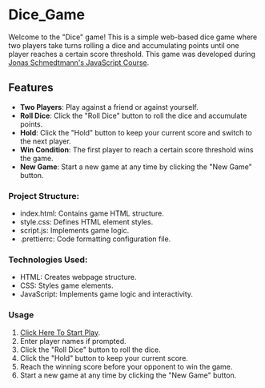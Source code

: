 # Dice_Game

Welcome to the "Dice" game! This is a simple web-based dice game where two players take turns rolling a dice and accumulating points until one player reaches a certain score threshold. This game was developed during [Jonas Schmedtmann's JavaScript Course](https://www.udemy.com/share/101Wfe3@WNfGGz11Oi9aTz8k04tFZTOeWvzLQXZsSOnuHZXk7n3xF_sBJQTf5GT05dyygfpFow==/).

## Features

- **Two Players**: Play against a friend or against yourself.
- **Roll Dice**: Click the \"Roll Dice\" button to roll the dice and accumulate points.
- **Hold**: Click the \"Hold\" button to keep your current score and switch to the next player.
- **Win Condition**: The first player to reach a certain score threshold wins the game.
- **New Game**: Start a new game at any time by clicking the \"New Game\" button.


### Project Structure:
- index.html: Contains game HTML structure.
- style.css: Defines HTML element styles.
- script.js: Implements game logic.
- .prettierrc: Code formatting configuration file.

### Technologies Used:
- HTML: Creates webpage structure.
- CSS: Styles game elements.
- JavaScript: Implements game logic and interactivity.

### Usage
1. [Click Here To Start Play]().
2. Enter player names if prompted.
3. Click the \"Roll Dice\" button to roll the dice.
4. Click the \"Hold\" button to keep your current score.
5. Reach the winning score before your opponent to win the game.
6. Start a new game at any time by clicking the \"New Game\" button.